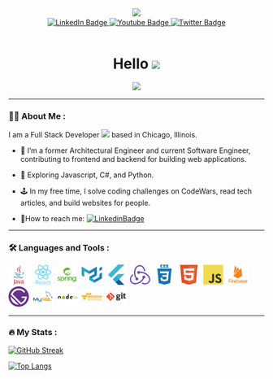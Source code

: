 <!-- <div id="big_container" align="center"> -->
  <div id="header" align="center">
    <img src="https://media.giphy.com/media/qgQUggAC3Pfv687qPC/giphy.gif" width="200"/>
  </div>

  <div id="badges" align="center">
    <a href="your-linkedin-URL">
      <img src="https://img.shields.io/badge/LinkedIn-blue?style=for-the-badge&logo=linkedin&logoColor=white" alt="LinkedIn Badge"/>
    </a>
    <a href="your-youtube-URL">
      <img src="https://img.shields.io/badge/YouTube-red?style=for-the-badge&logo=youtube&logoColor=white" alt="Youtube Badge"/>
    </a>
    <a href="your-twitter-URL">
      <img src="https://img.shields.io/badge/Twitter-blue?style=for-the-badge&logo=twitter&logoColor=white" alt="Twitter Badge"/>
    </a>
  </div>

<div align="center">
  <img src="https://komarev.com/ghpvc/?username=haleelee&style=flat-square&color=blue" alt=""/>
  </div>
  
  <h1 align="center">
  Hello
  <img src="https://media.giphy.com/media/hvRJCLFzcasrR4ia7z/giphy.gif" width="30px"/>
  </h1>

  <div align="center">
  <img src="https://media.giphy.com/media/sULKEgDMX8LcI/giphy.gif" width="350"/>
  </div>
  
  ---

### :man_technologist: About Me :
I am a Full Stack Developer <img src="https://media.giphy.com/media/QssGEmpkyEOhBCb7e1/giphy.gif" width="30"> based in Chicago, Illinois.
  
  - :rocket: I’m a former Architectural Engineer and current Software Engineer, contributing to frontend and backend for building web applications.

- :evergreen_tree: Exploring Javascript, C#, and Python.

- :joystick: In my free time, I solve coding challenges on CodeWars, read tech articles, and build websites for people.

- :e-mail:How to reach me: [![LinkedinBadge](https://img.shields.io/badge/-michaelhalili-blue?style=flat&logo=Linkedin&logoColor=white)](https://www.linkedin.com/in/michaelhalili/)


---

### :hammer_and_wrench: Languages and Tools :
  <div>
  <img src="https://github.com/devicons/devicon/blob/master/icons/java/java-original-wordmark.svg" title="Java" alt="Java" width="40" height="40"/>&nbsp;
  <img src="https://github.com/devicons/devicon/blob/master/icons/react/react-original-wordmark.svg" title="React" alt="React" width="40" height="40"/>&nbsp;
  <img src="https://github.com/devicons/devicon/blob/master/icons/spring/spring-original-wordmark.svg" title="Spring" alt="Spring" width="40" height="40"/>&nbsp;
  <img src="https://github.com/devicons/devicon/blob/master/icons/materialui/materialui-original.svg" title="Material UI" alt="Material UI" width="40" height="40"/>&nbsp;
  <img src="https://github.com/devicons/devicon/blob/master/icons/flutter/flutter-original.svg" title="Flutter" alt="Flutter" width="40" height="40"/>&nbsp;
  <img src="https://github.com/devicons/devicon/blob/master/icons/redux/redux-original.svg" title="Redux" alt="Redux " width="40" height="40"/>&nbsp;
  <img src="https://github.com/devicons/devicon/blob/master/icons/css3/css3-plain-wordmark.svg"  title="CSS3" alt="CSS" width="40" height="40"/>&nbsp;
  <img src="https://github.com/devicons/devicon/blob/master/icons/html5/html5-original.svg" title="HTML5" alt="HTML" width="40" height="40"/>&nbsp;
  <img src="https://github.com/devicons/devicon/blob/master/icons/javascript/javascript-original.svg" title="JavaScript" alt="JavaScript" width="40" height="40"/>&nbsp;
  <img src="https://github.com/devicons/devicon/blob/master/icons/firebase/firebase-plain-wordmark.svg" title="Firebase" alt="Firebase" width="40" height="40"/>&nbsp;
  <img src="https://github.com/devicons/devicon/blob/master/icons/gatsby/gatsby-original.svg" title="Gatsby"  alt="Gatsby" width="40" height="40"/>&nbsp;
  <img src="https://github.com/devicons/devicon/blob/master/icons/mysql/mysql-original-wordmark.svg" title="MySQL"  alt="MySQL" width="40" height="40"/>&nbsp;
  <img src="https://github.com/devicons/devicon/blob/master/icons/nodejs/nodejs-original-wordmark.svg" title="NodeJS" alt="NodeJS" width="40" height="40"/>&nbsp;
  <img src="https://github.com/devicons/devicon/blob/master/icons/amazonwebservices/amazonwebservices-plain-wordmark.svg" title="AWS" alt="AWS" width="40" height="40"/>&nbsp;
  <img src="https://github.com/devicons/devicon/blob/master/icons/git/git-original-wordmark.svg" title="Git" **alt="Git" width="40" height="40"/>
</div>

---

### :fire: My Stats :
[![GitHub Streak](http://github-readme-streak-stats.herokuapp.com?user=haleelee&theme=dark&background=000000)](https://git.io/streak-stats)

[![Top Langs](https://github-readme-stats.vercel.app/api/top-langs/?username=haleelee&layout=compact&theme=vision-friendly-dark)](https://github.com/anuraghazra/github-readme-stats)


<!-- </div> -->
